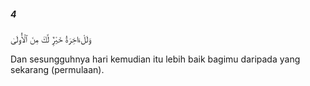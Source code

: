 ##### 4

<span class="ayah">وَلَلْءَاخِرَةُ خَيْرٌۭ لَّكَ مِنَ ٱلْأُولَىٰ</span>

<span class="ayah_translation">Dan sesungguhnya hari kemudian itu lebih baik bagimu daripada yang sekarang (permulaan).</span>
